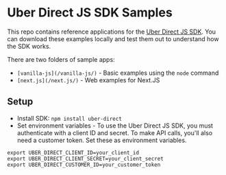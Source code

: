 # Uber Direct JS SDK Samples

This repo contains reference applications for the [Uber Direct JS SDK](https://www.npmjs.com/package/uber-direct). You can download these examples locally and test them out to understand how the SDK works.

There are two folders of sample apps:

- `[vanilla-js](/vanilla-js/)` - Basic examples using the `node` command
- `[next.js](/next.js/)` - Web examples for Next.JS

## Setup

- Install SDK: `npm install uber-direct`
- Set environment variables - To use the Uber Direct JS SDK, you must authenticate with a client ID and secret. To make API calls, you'll also need a customer token. Set these as environment variables.

```
export UBER_DIRECT_CLIENT_ID=your_client_id
export UBER_DIRECT_CLIENT_SECRET=your_client_secret
export UBER_DIRECT_CUSTOMER_ID=your_customer_token
```
